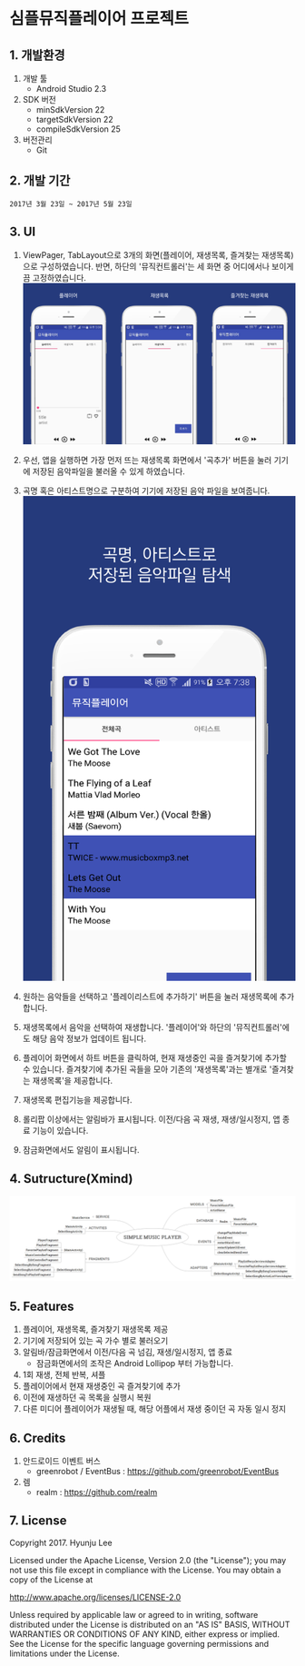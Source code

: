 # 심플뮤직플레이어 프로젝트
## 1. 개발환경
1. 개발 툴 
    * Android Studio 2.3
2. SDK 버전
    * minSdkVersion 22
    * targetSdkVersion 22
    * compileSdkVersion 25
3. 버전관리 
    * Git

## 2. 개발 기간
    2017년 3월 23일 ~ 2017년 5월 23일
    
## 3. UI

1. ViewPager, TabLayout으로 3개의 화면(플레이어, 재생목록, 즐겨찾는 재생목록)으로 구성하였습니다. 
반면, 하단의 '뮤직컨트롤러'는 세 화면 중 어디에서나 보이게끔 고정하였습니다.
    ![screensh](https://github.com/HyunjuLee521/MusicPlayerProject/blob/master/ui1.png)
    
1. 우선, 앱을 실행하면 가장 먼저 뜨는 재생목록 화면에서 '곡추가' 버튼을 눌러 기기에 저장된 음악파일을 불러올 수 있게 하였습니다. 
1. 곡명 혹은 아티스트명으로 구분하여 기기에 저장된 음악 파일을 보여줍니다. 
    ![screensh](https://github.com/HyunjuLee521/MusicPlayerProject/blob/master/ui2.png)

1. 원하는 음악들을 선택하고 '플레이리스트에 추가하기' 버튼을 눌러 재생목록에 추가합니다.

1. 재생목록에서 음악을 선택하여 재생합니다. '플레이어'와 하단의 '뮤직컨트롤러'에도 해당 음악 정보가 업데이트 됩니다.

1. 플레이어 화면에서 하트 버튼을 클릭하여, 현재 재생중인 곡을 즐겨찾기에 추가할 수 있습니다. 즐겨찾기에 추가된 곡들을 모아 기존의 '재생목록'과는 별개로 '즐겨찾는 재생목록'을 제공합니다.

1. 재생목록 편집기능을 제공합니다.
1. 롤리팝 이상에서는 알림바가 표시됩니다. 이전/다음 곡 재생, 재생/일시정지, 앱 종료 기능이 있습니다. 
1. 잠금화면에서도 알림이 표시됩니다. 


## 4. Sutructure(Xmind)
![screensh](https://github.com/HyunjuLee521/MusicPlayerProject/blob/master/structure.png)

## 5. Features
1. 플레이어, 재생목록, 즐겨찾기 재생목록 제공
2. 기기에 저장되어 있는 곡 가수 별로 불러오기
3. 알림바/잠금화면에서 이전/다음 곡 넘김, 재생/일시정지, 앱 종료
    * 잠금화면에서의 조작은 Android Lollipop 부터 가능합니다.
4. 1회 재생, 전체 반복, 셔플
5. 플레이어에서 현재 재생중인 곡 즐겨찾기에 추가
6. 이전에 재생하던 곡 목록을 실행시 복원
7. 다른 미디어 플레이어가 재생될 때, 해당 어플에서 재생 중이던 곡 자동 일시 정지

## 6. Credits

1. 안드로이드 이벤트 버스
    * greenrobot / EventBus : https://github.com/greenrobot/EventBus
2. 렘
    * realm : https://github.com/realm
    


## 7. License
Copyright 2017. Hyunju Lee

Licensed under the Apache License, Version 2.0 (the "License"); you may not use this file except in compliance with the License. You may obtain a copy of the License at

http://www.apache.org/licenses/LICENSE-2.0

Unless required by applicable law or agreed to in writing, software distributed under the License is distributed on an "AS IS" BASIS, WITHOUT WARRANTIES OR CONDITIONS OF ANY KIND, either express or implied. See the License for the specific language governing permissions and limitations under the License.




